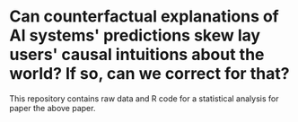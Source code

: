 # Can counterfactual explanations of AI systems' predictions skew lay users' causal intuitions about the world? If so, can we correct for that?

This repository contains raw data and R code for a statistical analysis for paper the above paper.
